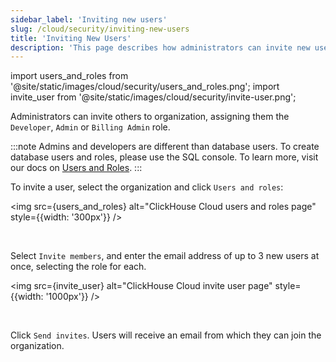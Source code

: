 ```yaml
---
sidebar_label: 'Inviting new users'
slug: /cloud/security/inviting-new-users
title: 'Inviting New Users'
description: 'This page describes how administrators can invite new users to their organisation and assign roles to them'
---
```


import users_and_roles from '@site/static/images/cloud/security/users_and_roles.png';
import invite_user from '@site/static/images/cloud/security/invite-user.png';

Administrators can invite others to organization, assigning them the `Developer`, `Admin` or `Billing Admin` role.

:::note
Admins and developers are different than database users. To create database users and roles, please use the SQL console. To learn more, visit our docs on [Users and Roles](/cloud/security/cloud-access-management).
:::

To invite a user, select the organization and click `Users and roles`:

<img src={users_and_roles} alt="ClickHouse Cloud users and roles page" style={{width: '300px'}} />

<br />

Select `Invite members`, and enter the email address of up to 3 new users at once, selecting the role for each.

<img src={invite_user} alt="ClickHouse Cloud invite user page" style={{width: '1000px'}} />

<br />

Click `Send invites`. Users will receive an email from which they can join the organization.
